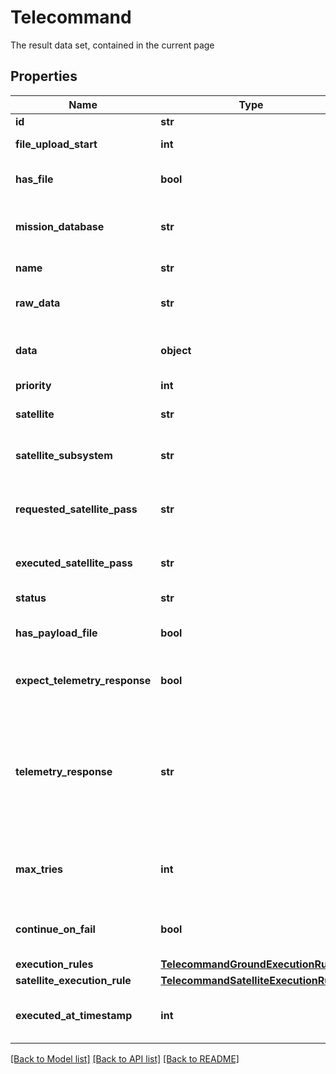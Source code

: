 # Telecommand

The result data set, contained in the current page

## Properties
Name | Type | Description | Notes
------------ | ------------- | ------------- | -------------
**id** | **str** | Object ID | [optional] 
**file_upload_start** | **int** | Start time of multipart upload in progress | [optional] 
**has_file** | **bool** | Specifies if this resource has an uploaded payload file | [optional] 
**mission_database** | **str** | ID of the Mission Database where this type of telecommand is defined | [optional] 
**name** | **str** | Human friendly name of the Satellite Telecommand | 
**raw_data** | **str** | Base64 encoded value of the Telecommand&#39;s raw byte stream | [optional] 
**data** | **object** | A JSON String representation of the telecommand before binary encoding | [optional] 
**priority** | **int** | Command priority | [optional] 
**satellite** | **str** | ID of the Satellite for which the Telecommand is issued. | 
**satellite_subsystem** | **str** | ID of the Satellite Subsystem for which the Telecommand is issued. | [optional] 
**requested_satellite_pass** | **str** | ID of the Satellite Pass for which the Telecommand is scheduled. If null - Telecommand will be executed when possible | [optional] 
**executed_satellite_pass** | **str** | ID of the Satellite Pass during which the Telecommand was sent. | [optional] 
**status** | **str** | Current status of the Telecommand | [optional] 
**has_payload_file** | **bool** | Specifies if the telecommand has a payload file  | [optional] 
**expect_telemetry_response** | **bool** | Specifies if a response is expected for this telecommand as a separate telemetry value | [optional] 
**telemetry_response** | **str** | Specifies the telemetry entry that contains the response of this telecommand. Will be empty if expectTelemetryResponse is false or if expectTelemetryResponse is true but the response has not arrived yet | [optional] 
**max_tries** | **int** | Specifies the maximum number of execution attempts for the command before it is considered as failed. | [optional] 
**continue_on_fail** | **bool** | Specifies whether command execution should continue if thic command fails. | [optional] 
**execution_rules** | [**TelecommandGroundExecutionRules**](TelecommandGroundExecutionRules.md) |  | [optional] 
**satellite_execution_rule** | [**TelecommandSatelliteExecutionRule**](TelecommandSatelliteExecutionRule.md) |  | [optional] 
**executed_at_timestamp** | **int** | Time at which the Telecommand was executed by the Ground Station | [optional] 

[[Back to Model list]](../README.md#documentation-for-models) [[Back to API list]](../README.md#documentation-for-api-endpoints) [[Back to README]](../README.md)


